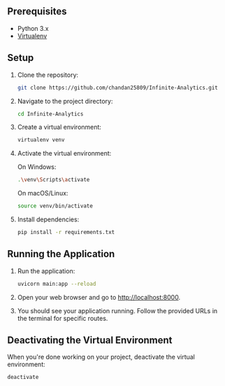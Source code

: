 ## Prerequisites

- Python 3.x
- [Virtualenv](https://virtualenv.pypa.io/en/latest/)

## Setup

1. Clone the repository:

    ```bash
    git clone https://github.com/chandan25809/Infinite-Analytics.git
    ```

2. Navigate to the project directory:

    ```bash
    cd Infinite-Analytics
    ```

3. Create a virtual environment:

    ```bash
    virtualenv venv
    ```

4. Activate the virtual environment:

    On Windows:

    ```bash
    .\venv\Scripts\activate
    ```

    On macOS/Linux:

    ```bash
    source venv/bin/activate
    ```

5. Install dependencies:

    ```bash
    pip install -r requirements.txt
    ```
## Running the Application

1. Run the application:

    ```bash
    uvicorn main:app --reload
    ```
2. Open your web browser and go to [http://localhost:8000](http://localhost:8000).

3. You should see your application running. Follow the provided URLs in the terminal for specific routes.

## Deactivating the Virtual Environment

When you're done working on your project, deactivate the virtual environment:

```bash
deactivate